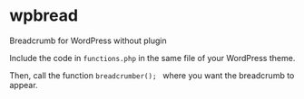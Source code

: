 wpbread
=======

Breadcrumb for WordPress without plugin

Include the code in `functions.php` in the same file of your WordPress theme.

Then, call the function `breadcrumber(); ` where you want the breadcrumb to appear.

